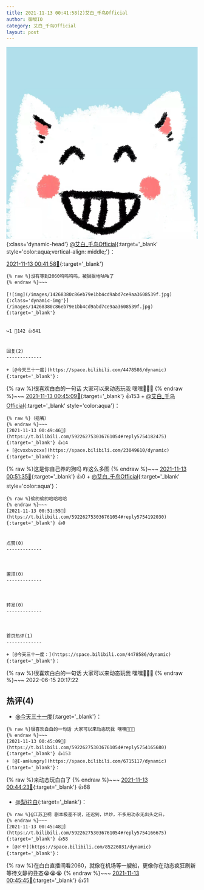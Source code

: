 ```yaml
---
title: 2021-11-13 00:41:58(2)艾白_千鸟Official
author: 御坂IO
category: 艾白_千鸟Official
layout: post
---
```


![img](/images/9ae8b9445fd0665cc014d9080156a45271be73c6.jpg){:class='dynamic-head'}
[@艾白_千鸟Official](https://space.bilibili.com/334537711/dynamic){:target='_blank' style='color:aqua;vertical-align: middle;'}：

[2021-11-13 00:41:58🔗](https://t.bilibili.com/592262753036761054){:target='_blank'}

~~~
{% raw %}没有等到2060呜呜呜呜，被狠狠地咕咕了
{% endraw %}~~~

[![img](/images/14268380c86eb79e1bb4cd9abd7ce9aa3608539f.jpg){:class='dynamic-img'}](/images/14268380c86eb79e1bb4cd9abd7ce9aa3608539f.jpg){:target='_blank'}


↪️1 💬142 👍541


回复(2)
-------------

+ [@今天三十一度](https://space.bilibili.com/4478586/dynamic){:target='_blank'}：
~~~
{% raw %}很喜欢白白的一句话 大家可以来动态玩我 嘿嘿🤤🤤🤤
{% endraw %}~~~
[2021-11-13 00:45:09🔗](https://t.bilibili.com/592262753036761054#reply5754165680){:target='_blank'} 👍153
    + [@艾白_千鸟Official](https://space.bilibili.com/334537711/dynamic){:target='_blank' style='color:aqua'}：
~~~
{% raw %}（捂嘴）
{% endraw %}~~~
[2021-11-13 00:49:46🔗](https://t.bilibili.com/592262753036761054#reply5754182475){:target='_blank'} 👍14
+ [@cvxxbvzcxx](https://space.bilibili.com/23049610/dynamic){:target='_blank'}：
~~~
{% raw %}这是你自己养的狗吗 咋这么多图
{% endraw %}~~~
[2021-11-13 00:51:35🔗](https://t.bilibili.com/592262753036761054#reply5754195123){:target='_blank'} 👍0
    + [@艾白_千鸟Official](https://space.bilibili.com/334537711/dynamic){:target='_blank' style='color:aqua'}：
~~~
{% raw %}偷的偷的哈哈哈哈
{% endraw %}~~~
[2021-11-13 00:51:55🔗](https://t.bilibili.com/592262753036761054#reply5754192030){:target='_blank'} 👍0


点赞(0)
-------------



置顶(0)
-------------



转发(0)
-------------



首页热评(1)
-------------

+ [@今天三十一度：](https://space.bilibili.com/4478586/dynamic){:target='_blank'}：
~~~
{% raw %}很喜欢白白的一句话 大家可以来动态玩我 嘿嘿🤤🤤🤤
{% endraw %}~~~
2022-06-15 20:17:22


热评(4)
-------------

+ [@今天三十一度](https://space.bilibili.com/4478586/dynamic){:target='_blank'}：
~~~
{% raw %}很喜欢白白的一句话 大家可以来动态玩我 嘿嘿🤤🤤🤤
{% endraw %}~~~
[2021-11-13 00:45:09🔗](https://t.bilibili.com/592262753036761054#reply5754165680){:target='_blank'} 👍153
+ [@I-amHungry](https://space.bilibili.com/6715117/dynamic){:target='_blank'}：
~~~
{% raw %}来动态玩白白了
{% endraw %}~~~
[2021-11-13 00:44:23🔗](https://t.bilibili.com/592262753036761054#reply5754156052){:target='_blank'} 👍68
+ [@梨i花白](https://space.bilibili.com/4859949/dynamic){:target='_blank'}：
~~~
{% raw %}@江苏卫视 剧本极差不说，还迟到，烂炒，不多用功永无出头之日。
{% endraw %}~~~
[2021-11-13 00:45:48🔗](https://t.bilibili.com/592262753036761054#reply5754166675){:target='_blank'} 👍58
+ [@ドヤ](https://space.bilibili.com/85226031/dynamic){:target='_blank'}：
~~~
{% raw %}在白白直播间看2060，就像在机场等一艘船，更像你在动态疯狂刷新等待文静的丑态😭😭😭
{% endraw %}~~~
[2021-11-13 00:45:45🔗](https://t.bilibili.com/592262753036761054#reply5754158185){:target='_blank'} 👍51


